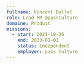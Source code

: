 ```yaml
---
fullname: Vincent Ballet
role: Lead PM @passCulture
domaine: Produit
missions:
  - start: 2021-10-26
    end: 2023-01-01
    status: independent
    employer: pass Culture
---
```


